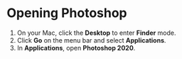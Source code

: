 # Opening Photoshop

1. On your Mac, click the **Desktop** to enter **Finder** mode.
2. Click **Go** on the menu bar and select **Applications**.
3. In **Applications**, open **Photoshop 2020**.



